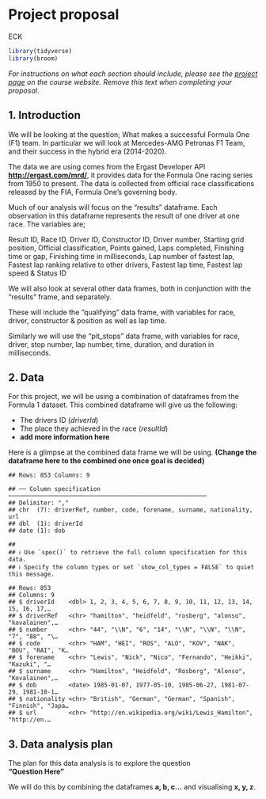 Project proposal
================
ECK

``` r
library(tidyverse)
library(broom)
```

*For instructions on what each section should include, please see the
[project page](https://idsed.digital/assessments/project/#proposal) on
the course website. Remove this text when completing your proposal*.

## 1. Introduction

We will be looking at the question; What makes a successful Formula One
(F1) team. In particular we will look at Mercedes-AMG Petronas F1 Team,
and their success in the hybrid era (2014-2020).

The data we are using comes from the Ergast Developer API
**<http://ergast.com/mrd/>**, it provides data for the Formula One
racing series from 1950 to present. The data is collected from official
race classifications released by the FIA, Formula One’s governing body.

Much of our analysis will focus on the “results” dataframe. Each
observation in this dataframe represents the result of one driver at one
race. The variables are;

Result ID, Race ID, Driver ID, Constructor ID, Driver number, Starting
grid position, Official classification, Points gained, Laps completed,
Finishing time or gap, Finishing time in milliseconds, Lap number of
fastest lap, Fastest lap ranking relative to other drivers, Fastest lap
time, Fastest lap speed & Status ID

We will also look at several other data frames, both in conjunction with
the “results” frame, and separately.

These will include the “qualifying” data frame, with variables for race,
driver, constructor & position as well as lap time.

Similarly we will use the “pit\_stops” data frame, with variables for
race, driver, stop number, lap number, time, duration, and duration in
milliseconds.

## 2. Data

For this project, we will be using a combination of dataframes from the
Formula 1 dataset. This combined dataframe will give us the following:  
+ The drivers ID (*driverId*)  
+ The place they achieved in the race (*resultId*)  
+ **add more information here**

Here is a glimpse at the combined data frame we will be using. **(Change
the dataframe here to the combined one once goal is decided)**

    ## Rows: 853 Columns: 9

    ## ── Column specification ────────────────────────────────────────────────────────
    ## Delimiter: ","
    ## chr  (7): driverRef, number, code, forename, surname, nationality, url
    ## dbl  (1): driverId
    ## date (1): dob

    ## 
    ## ℹ Use `spec()` to retrieve the full column specification for this data.
    ## ℹ Specify the column types or set `show_col_types = FALSE` to quiet this message.

    ## Rows: 853
    ## Columns: 9
    ## $ driverId    <dbl> 1, 2, 3, 4, 5, 6, 7, 8, 9, 10, 11, 12, 13, 14, 15, 16, 17,…
    ## $ driverRef   <chr> "hamilton", "heidfeld", "rosberg", "alonso", "kovalainen",…
    ## $ number      <chr> "44", "\\N", "6", "14", "\\N", "\\N", "\\N", "7", "88", "\…
    ## $ code        <chr> "HAM", "HEI", "ROS", "ALO", "KOV", "NAK", "BOU", "RAI", "K…
    ## $ forename    <chr> "Lewis", "Nick", "Nico", "Fernando", "Heikki", "Kazuki", "…
    ## $ surname     <chr> "Hamilton", "Heidfeld", "Rosberg", "Alonso", "Kovalainen",…
    ## $ dob         <date> 1985-01-07, 1977-05-10, 1985-06-27, 1981-07-29, 1981-10-1…
    ## $ nationality <chr> "British", "German", "German", "Spanish", "Finnish", "Japa…
    ## $ url         <chr> "http://en.wikipedia.org/wiki/Lewis_Hamilton", "http://en.…

## 3. Data analysis plan

The plan for this data analysis is to explore the question  
**“Question Here”**

We will do this by combining the dataframes **a, b, c…** and visualising
**x, y, z**.
